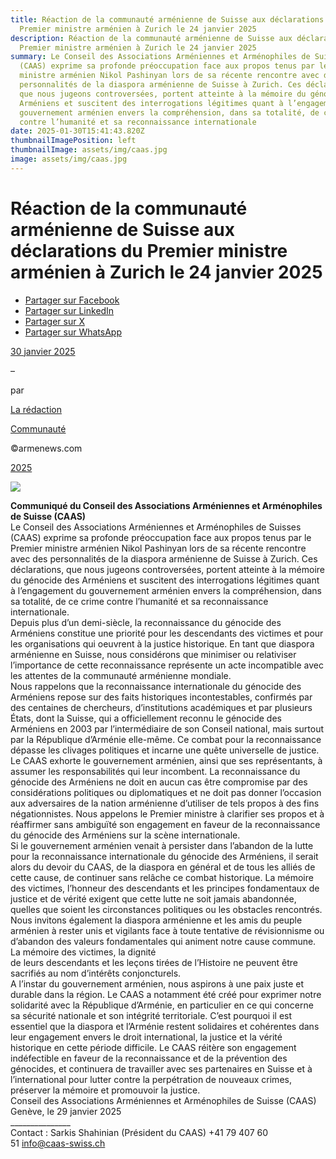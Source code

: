 ```yaml
---
title: Réaction de la communauté arménienne de Suisse aux déclarations du
  Premier ministre arménien à Zurich le 24 janvier 2025
description: Réaction de la communauté arménienne de Suisse aux déclarations du
  Premier ministre arménien à Zurich le 24 janvier 2025
summary: Le Conseil des Associations Arméniennes et Arménophiles de Suisses
  (CAAS) exprime sa profonde préoccupation face aux propos tenus par le Premier
  ministre arménien Nikol Pashinyan lors de sa récente rencontre avec des
  personnalités de la diaspora arménienne de Suisse à Zurich. Ces déclarations,
  que nous jugeons controversées, portent atteinte à la mémoire du génocide des
  Arméniens et suscitent des interrogations légitimes quant à l’engagement du
  gouvernement arménien envers la compréhension, dans sa totalité, de ce crime
  contre l’humanité et sa reconnaissance internationale
date: 2025-01-30T15:41:43.820Z
thumbnailImagePosition: left
thumbnailImage: assets/img/caas.jpg
image: assets/img/caas.jpg
---
```

<!--StartFragment-->

# Réaction de la communauté arménienne de Suisse aux déclarations du Premier ministre arménien à Zurich le 24 janvier 2025

* [Partager sur Facebook](https://www.facebook.com/sharer/sharer.php?u=https%3A%2F%2Fwww.armenews.com%2Freaction-de-la-communaute-armenienne-de-suisse-aux-declarations-du-premier-ministre-armenien-a-zurich-le-24-janvier-2025%2F&title=R%C3%A9action%20de%20la%20communaut%C3%A9%20arm%C3%A9nienne%20de%20Suisse%20aux%20d%C3%A9clarations%20du%20Premier%20ministre%20arm%C3%A9nien%20%C3%A0%20Zurich%20le%2024%20janvier%202025)
* [Partager sur LinkedIn](https://www.linkedin.com/shareArticle?mini=true&url=https%3A%2F%2Fwww.armenews.com%2Freaction-de-la-communaute-armenienne-de-suisse-aux-declarations-du-premier-ministre-armenien-a-zurich-le-24-janvier-2025%2F&title=R%C3%A9action%20de%20la%20communaut%C3%A9%20arm%C3%A9nienne%20de%20Suisse%20aux%20d%C3%A9clarations%20du%20Premier%20ministre%20arm%C3%A9nien%20%C3%A0%20Zurich%20le%2024%20janvier%202025)
* [Partager sur X](https://x.com/share?url=https%3A%2F%2Fwww.armenews.com%2Freaction-de-la-communaute-armenienne-de-suisse-aux-declarations-du-premier-ministre-armenien-a-zurich-le-24-janvier-2025%2F&text=R%C3%A9action%20de%20la%20communaut%C3%A9%20arm%C3%A9nienne%20de%20Suisse%20aux%20d%C3%A9clarations%20du%20Premier%20ministre%20arm%C3%A9nien%20%C3%A0%20Zurich%20le%2024%20janvier%202025)
* [Partager sur WhatsApp](https://api.whatsapp.com/send?text=R%C3%A9action%20de%20la%20communaut%C3%A9%20arm%C3%A9nienne%20de%20Suisse%20aux%20d%C3%A9clarations%20du%20Premier%20ministre%20arm%C3%A9nien%20%C3%A0%20Zurich%20le%2024%20janvier%202025%20%E2%80%94%20https%3A%2F%2Fwww.armenews.com%2Freaction-de-la-communaute-armenienne-de-suisse-aux-declarations-du-premier-ministre-armenien-a-zurich-le-24-janvier-2025%2F)

[30 janvier 2025](https://www.armenews.com/reaction-de-la-communaute-armenienne-de-suisse-aux-declarations-du-premier-ministre-armenien-a-zurich-le-24-janvier-2025/)

–

par

[La rédaction](https://www.armenews.com/author/toranian/)

[Communauté](https://www.armenews.com/categorie/communaute/)

©armenews.com

[2025](https://www.armenews.com/reaction-de-la-communaute-armenienne-de-suisse-aux-declarations-du-premier-ministre-armenien-a-zurich-le-24-janvier-2025/)

![](https://www.armenews.com/wp-content/uploads/2025/01/52702_b-1.jpeg)

**Communiqué du Conseil des Associations Arméniennes et Arménophiles de Suisse (CAAS)**\
Le Conseil des Associations Arméniennes et Arménophiles de Suisses (CAAS) exprime sa profonde préoccupation face aux propos tenus par le Premier ministre arménien Nikol Pashinyan lors de sa récente rencontre avec des personnalités de la diaspora arménienne de Suisse à Zurich. Ces déclarations, que nous jugeons controversées, portent atteinte à la mémoire du génocide des Arméniens et suscitent des interrogations légitimes quant à l’engagement du gouvernement arménien envers la compréhension, dans sa totalité, de ce crime contre l’humanité et sa reconnaissance internationale.\
Depuis plus d’un demi-siècle, la reconnaissance du génocide des Arméniens constitue une priorité pour les descendants des victimes et pour les organisations qui oeuvrent à la justice historique. En tant que diaspora arménienne en Suisse, nous considérons que minimiser ou relativiser l’importance de cette reconnaissance représente un acte incompatible avec les attentes de la communauté arménienne mondiale.\
Nous rappelons que la reconnaissance internationale du génocide des Arméniens repose sur des faits historiques incontestables, confirmés par des centaines de chercheurs, d’institutions académiques et par plusieurs États, dont la Suisse, qui a officiellement reconnu le génocide des Arméniens en 2003 par l’intermédiaire de son Conseil national, mais surtout par la République d’Arménie elle-même. Ce combat pour la reconnaissance dépasse les clivages politiques et incarne une quête universelle de justice.\
Le CAAS exhorte le gouvernement arménien, ainsi que ses représentants, à assumer les responsabilités qui leur incombent. La reconnaissance du génocide des Arméniens ne doit en aucun cas être compromise par des considérations politiques ou diplomatiques et ne doit pas donner l’occasion aux adversaires de la nation arménienne d’utiliser de tels propos à des fins négationnistes. Nous appelons le Premier ministre à clarifier ses propos et à réaffirmer sans ambiguïté son engagement en faveur de la reconnaissance du génocide des Arméniens sur la scène internationale.\
Si le gouvernement arménien venait à persister dans l’abandon de la lutte pour la reconnaissance internationale du génocide des Arméniens, il serait alors du devoir du CAAS, de la diaspora en général et de tous les alliés de cette cause, de continuer sans relâche ce combat historique. La mémoire des victimes, l’honneur des descendants et les principes fondamentaux de justice et de vérité exigent que cette lutte ne soit jamais abandonnée, quelles que soient les circonstances politiques ou les obstacles rencontrés.\
Nous invitons également la diaspora arménienne et les amis du peuple arménien à rester unis et vigilants face à toute tentative de révisionnisme ou d’abandon des valeurs fondamentales qui animent notre cause commune. La mémoire des victimes, la dignité\
de leurs descendants et les leçons tirées de l’Histoire ne peuvent être sacrifiés au nom d’intérêts conjoncturels.\
A l’instar du gouvernement arménien, nous aspirons à une paix juste et durable dans la région. Le CAAS a notamment été créé pour exprimer notre solidarité avec la République d’Arménie, en particulier en ce qui concerne sa sécurité nationale et son intégrité territoriale. C’est pourquoi il est essentiel que la diaspora et l’Arménie restent solidaires et cohérentes dans leur engagement envers le droit international, la justice et la vérité historique en cette période difficile. Le CAAS réitère son engagement indéfectible en faveur de la reconnaissance et de la prévention des génocides, et continuera de travailler avec ses partenaires en Suisse et à l’international pour lutter contre la perpétration de nouveaux crimes, préserver la mémoire et promouvoir la justice.\
Conseil des Associations Arméniennes et Arménophiles de Suisse (CAAS)\
Genève, le 29 janvier 2025\
\_\_\_\_\_\_\_\_\_\_\_\_\_\__\
Contact : Sarkis Shahinian (Président du CAAS) +41 79 407 60 51 info@caas-swiss.ch

<!--EndFragment-->